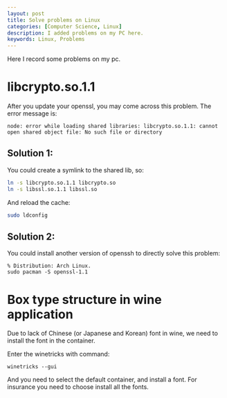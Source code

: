 ```yaml
---
layout: post
title: Solve problems on Linux
categories: [Computer Science, Linux]
description: I added problems on my PC here.
keywords: Linux, Problems
---
```


Here I record some problems on my pc.

# libcrypto.so.1.1

After you update your openssl, you may come across this problem. The error message is: 

```
node: error while loading shared libraries: libcrypto.so.1.1: cannot open shared object file: No such file or directory
```

## Solution 1: 
You could create a symlink to the shared lib, so: 
```sh
ln -s libcrypto.so.1.1 libcrypto.so
ln -s libssl.so.1.1 libssl.so
```

And reload the cache: 

```sh
sudo ldconfig
```

## Solution 2: 
You could install another version of openssh to directly solve this problem: 

```
% Distribution: Arch Linux.
sudo pacman -S openssl-1.1
```

# Box type structure in wine application

Due to lack of Chinese (or Japanese and Korean) font in wine, we need to install the font in the container.

Enter the winetricks with command: 

```
winetricks --gui
```

And you need to select the default container, and install a font. For insurance you need to choose install all the fonts.
